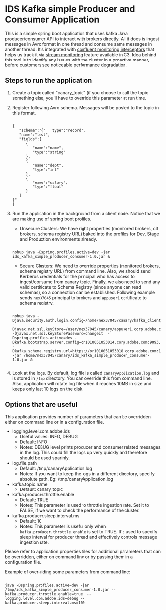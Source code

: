 # IDS Kafka simple Producer and Consumer Application

This is a simple spring boot application that uses kafka Java producer/consumer API to interact with brokers directly. All it does is ingest messages in Avro format in one thread and consume same messages in another thread. It's integrated with [confluent monitoring interceptors](https://docs.confluent.io/current/control-center/installation/clients.html) that helps us track it via [stream monitoring](https://docs.confluent.io/current/control-center/monitoring.html#controlcenter-userguide-monitoring) feature available in C3. Idea behind this tool is to identify any issues with the cluster in a proactive manner, before customers see noticeable performance degradation.

## Steps to run the application
1. Create a topic called "canary_topic" (if you choose to call the topic something else, you'll have to override this parameter at run time.
1. Register following Avro schema. Messages will be posted to the topic in this format.
    ```

    {  
       "schema":"{"   type":"record",
       "name":"test",
       "fields":[  
          {  
             "name":"name",
             "type":"string"
          },
          {  
             "name":"dept",
             "type":"int"
          },
          {  
             "name":"salary",
             "type":"float"
          }
       ]
    }"
    }

    ```
1. Run the application in the background from a client node. Notice that we are making use of spring boot profiles.

   * Unsecure Clusters: We have right properties (monitored brokers, c3 brokers, schema registry URL) baked into the profiles for Dev, Stage and Production environments already.
    ```

    nohup java -Dspring.profiles.active=dev -jar ids_kafka_simple_producer_consumer-1.0.jar &

    ```
   * Secure Clusters: We need to override properties (monitored brokers, schema registry URL) from command line. Also, we should send Kerberos credentials for the principal who has access to ingest/consume from canary topic. Finally, we also need to send any valid certificate to Schema Registry (since anyone can read schemas), so a connection can be established. Following example sends ```nex37045``` principal to brokers and ```appuser1``` certificate to schema registry.
    ```

    nohup java -Djava.security.auth.login.config=/home/nex37045/canary/kafka_client_jaas.properties -Djavax.net.ssl.keyStore=/user/nex37045/canary/appuser1.corp.adobe.com.jks -Djavax.net.ssl.keyStorePassword=changeit  -Dspring.profiles.active=dev -Dkafka.bootstrap.server.config=or1010051053014.corp.adobe.com:9093,or1010051053015.corp.adobe.com:9093,or1010051053016.corp.adobe.com:9093 -Dkafka.schema.registry.url=https://or1010051053018.corp.adobe.com:18091 -jar /home/nex37045/canary/ids_kafka_simple_producer_consumer-1.0.jar &


    ```
1. Look at the logs. By default, log file is called `canaryApplication.log` and is stored in ```/tmp``` directory. You can override this from command line. Also, application will rotate log file when it reaches 10MB in size and keeps only last 10 logs on the disk.

## Options that are useful 
This application provides number of parameters that can be overridden either on command line or in a configuration file.
   * logging.level.com.adobe.ids 
      * Useful values: INFO, DEBUG
      * Default: INFO
      * Notes: DEBUG level prints producer and consumer related messages in the log. This could fill the logs up very quickly and therefore should be used sparinly.
   * log.file.path
      * Default: /tmp/canaryApplication.log
      * Notes: If you want to keep the logs in a different directory, specify absolute path. Eg: /tmp/canaryApplication.log
   * kafka.topic.name
      * Default: canary_topic
   * kafka.producer.throttle.enable
      * Default: TRUE
      * Notes: This parameter is used to throttle ingestion rate. Set it to FALSE, if we want to check the performance of the cluster.
   * kafka.producer.sleep.interval.ms
      * Default: 10
      * Notes: This parameter is useful only when `kafka.producer.throttle.enable` is set to TRUE. It's used to specify sleep interval for producer thread and effectively controls message ingestion rate.
 
Please refer to application.properties files for additional parameters that can be overridden, either on command line or by passing them in a configuration file.

Example of over-riding some parameters from command line:
```

java -Dspring.profiles.active=dev -jar /tmp/ids_kafka_simple_producer_consumer-1.0.jar --kafka.producer.throttle.enable=true  --logging.level.com.adobe.ids=debug --kafka.producer.sleep.interval.ms=100

```
